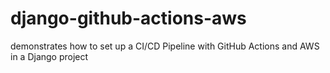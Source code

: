 # django-github-actions-aws
demonstrates how to set up a CI/CD Pipeline with GitHub Actions and AWS in a Django project
